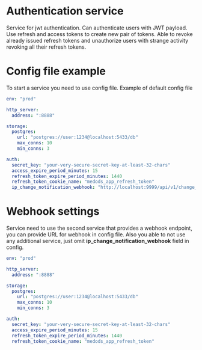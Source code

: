 # Authentication service

Service for jwt authentication. Can authenticate users with JWT payload. Use refresh and access tokens to create new pair of tokens. Able to revoke already issued refresh tokens and unauthorize users with strange activity revoking all their refresh tokens.

# Config file example
To start a service you need to use config file.
Example of default config file
```yaml
env: "prod" 

http_server:
  address: ":8888"

storage:
  postgres:
    url: "postgres://user:1234@localhost:5433/db"
    max_conns: 10
    min_conns: 3

auth:
  secret_key: "your-very-secure-secret-key-at-least-32-chars"
  access_expire_period_minutes: 15  
  refresh_token_expire_period_minutes: 1440 
  refresh_token_cookie_name: "medods_app_refresh_token"
  ip_change_notification_webhook: "http://localhost:9999/api/v1/change_ip_event"
```

# Webhook settings
Service need to use the second service that provides a webhook endpoint, you can provide URL for webhook in config file. Also you able to not use any additional service, just omit **ip_change_notification_webhook** field in config.
```yaml
env: "prod" 

http_server:
  address: ":8888"

storage:
  postgres:
    url: "postgres://user:1234@localhost:5433/db"
    max_conns: 10
    min_conns: 3

auth:
  secret_key: "your-very-secure-secret-key-at-least-32-chars"
  access_expire_period_minutes: 15  
  refresh_token_expire_period_minutes: 1440 
  refresh_token_cookie_name: "medods_app_refresh_token"
```